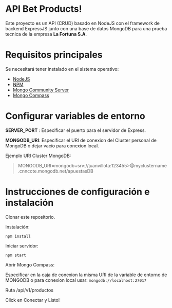 # API Bet Products!

Este proyecto es un API (CRUD) basado en NodeJS con el framework de backend ExpressJS junto con una base de datos MongoDB para una prueba tecnica de la empresa **La Fortuna S.A**.

# Requisitos principales
Se necesitará tener instalado en el sistema operativo:
 - [NodeJS](https://nodejs.org/en/download)
 - [NPM](https://docs.npmjs.com/downloading-and-installing-node-js-and-npm#using-a-node-installer-to-install-nodejs-and-npm)
 - [Mongo Community Server](https://www.mongodb.com/try/download/community)
 - [Mongo Compass](https://www.mongodb.com/products/tools/compass)
 
# Configurar variables de entorno
**SERVER_PORT** : Especificar el puerto para el servidor de Express.

**MONGODB_URI**: Especificar el URI de conexion del Cluster personal de MongoDB o dejar vacío para conexion local.

Ejemplo URI Cluster MongoDB:
> MONGODB_URI=mongodb+srv://juanvillota:123455>@myclustername.cnncote.mongodb.net/apuestasDB


# Instrucciones de configuración e instalación
Clonar este repositorio. 

Instalación:

`npm install`

Iniciar servidor:

`npm start`

Abrir Mongo Compass:

Especificar en la caja de conexion la misma URI de la variable de entorno de MONGODB o para conexion local usar: 
`mongodb://localhost:27017`

Ruta
/api/v1/productos

Click en Conectar y Listo!


